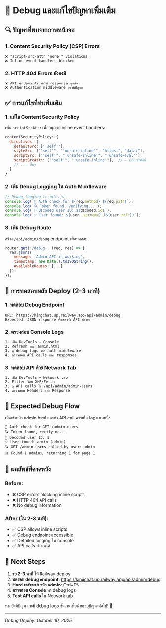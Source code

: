 # 🔧 Debug และแก้ไขปัญหาเพิ่มเติม

## 🔍 **ปัญหาที่พบจากภาพหน้าจอ**

### 1. **Content Security Policy (CSP) Errors**
```
❌ "script-src-attr 'none'" violations
❌ Inline event handlers blocked
```

### 2. **HTTP 404 Errors ยังคงมี**
```
❌ API endpoints ยังไม่ response ถูกต้อง
❌ Authentication middleware อาจมีปัญหา
```

## ✅ **การแก้ไขที่ทำเพิ่มเติม**

### 1. **แก้ไข Content Security Policy**
เพิ่ม `scriptSrcAttr` เพื่ออนุญาต inline event handlers:

```javascript
contentSecurityPolicy: {
  directives: {
    defaultSrc: ["'self'"],
    styleSrc: ["'self'", "'unsafe-inline'", "https:", "data:"],
    scriptSrc: ["'self'", "'unsafe-inline'", "'unsafe-eval'"],
    scriptSrcAttr: ["'self'", "'unsafe-inline'"],  // ← เพิ่มบรรทัดนี้
    // ... อื่นๆ
  }
}
```

### 2. **เพิ่ม Debug Logging ใน Auth Middleware**
```javascript
// Debug logging ใน auth.js
console.log(`🔐 Auth check for ${req.method} ${req.path}`);
console.log('🔍 Token found, verifying...');
console.log(`👤 Decoded user ID: ${decoded.id}`);
console.log(`✅ User found: ${user.username} (${user.role})`);
```

### 3. **เพิ่ม Debug Route**
สร้าง `/api/admin/debug` endpoint เพื่อทดสอบ:
```javascript
router.get('/debug', (req, res) => {
  res.json({
    message: 'Admin API is working',
    timestamp: new Date().toISOString(),
    availableRoutes: [...]
  });
});
```

## 🧪 **การทดสอบหลัง Deploy (2-3 นาที)**

### **1. ทดสอบ Debug Endpoint**
```
URL: https://kingchat.up.railway.app/api/admin/debug
Expected: JSON response ที่แสดงว่า API ทำงาน
```

### **2. ตรวจสอบ Console Logs**
```
1. เปิด DevTools → Console
2. Refresh หน้า admin.html
3. ดู debug logs จาก auth middleware
4. ตรวจสอบ API calls และ responses
```

### **3. ทดสอบ API ด้วย Network Tab**
```
1. เปิด DevTools → Network tab
2. Filter โดย XHR/Fetch
3. ดู API calls ไป /api/admin/admin-users
4. ตรวจสอบ Headers และ Response
```

## 🔐 **Expected Debug Flow**

เมื่อเข้าหน้า admin.html และทำ API call ควรเห็น logs แบบนี้:

```
🔐 Auth check for GET /admin-users
🔍 Token found, verifying...
👤 Decoded user ID: 1
✅ User found: admin (admin)
🔍 GET /admin-users called by user: admin
📊 Found 1 admins, returning 1 for page 1
```

## 🎯 **ผลลัพธ์ที่คาดหวัง**

### **Before:**
- ❌ CSP errors blocking inline scripts
- ❌ HTTP 404 API calls
- ❌ No debug information

### **After (ใน 2-3 นาที):**
- ✅ CSP allows inline scripts
- ✅ Debug endpoint accessible
- ✅ Detailed logging ใน console
- ✅ API calls ทำงานได้

## 📱 **Next Steps**

1. **รอ 2-3 นาที** ให้ Railway deploy
2. **ทดสอบ debug endpoint**: https://kingchat.up.railway.app/api/admin/debug
3. **Hard refresh หน้า admin**: Ctrl+F5
4. **ตรวจสอบ Console** หา debug logs
5. **Test API calls** ใน Network tab

หากยังมีปัญหา จะมี debug logs ชัดเจนเพื่อช่วยระบุปัญหาต่อไป! 🚀

---

*Debug Deploy: October 10, 2025*